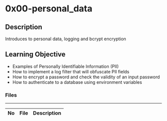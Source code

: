 # 0x00-personal_data

## Description

Introduces to personal data, logging and bcrypt encryption

## Learning Objective

* Examples of Personally Identifiable Information (PII)
* How to implement a log filter that will obfuscate PII fields
* How to encrypt a password and check the validity of an input password
* How to authenticate to a database using environment variables

### Files

---
No | File | Description
---|---|---